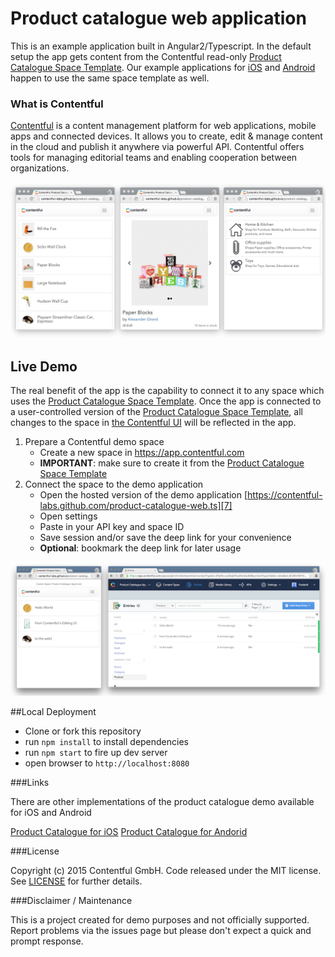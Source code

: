 # Product catalogue web application

This is an example application built in Angular2/Typescript. In the default setup the app gets content from the Contentful read-only [Product Catalogue Space Template][5]. Our example applications for [iOS][3] and [Android][4] happen to use the same space template as well.

### What is Contentful
[Contentful][1] is a content management platform for web applications, mobile apps and connected devices. It allows you to create, edit & manage content in the cloud and publish it anywhere via powerful API. Contentful offers tools for managing editorial teams and enabling cooperation between organizations.

![Screenshots of Product Catalogue Web demo App](./src/images/product-catalogue-web-spash.png?raw=true "Screenshots")



## Live Demo
The real benefit of the app is the capability to connect it to any space which uses the [Product Catalogue Space Template][5]. Once the app is connected to a user-controlled version of the [Product Catalogue Space Template][5], all changes to the space in [the Contentful UI][6] will be reflected in the app.

1. Prepare a Contentful demo space
    - Create a new space in https://app.contentful.com
    - **IMPORTANT**: make sure to create it from the [Product Catalogue Space Template][5]
2. Connect the space to the demo application
    - Open the hosted version of the demo application [https://contentful-labs.github.com/product-catalogue-web.ts][7]
    - Open settings
    - Paste in your API key and space ID
    - Save session and/or save the deep link for your convenience
    - **Optional**: bookmark the deep link for later usage


![Screenshots of Product Catalogue Web demo App](./src/images/product-catalogue-web-editing.png?raw=true "Contentful in action")

##Local Deployment

- Clone or fork this repository
- run `npm install` to install dependencies
- run `npm start` to fire up dev server
- open browser to `http://localhost:8080`


###Links


There are other implementations of the product catalogue demo available for iOS and Android 

[Product Catalogue for iOS][3]
[Product Catalogue for Andorid][4]

###License


Copyright (c) 2015 Contentful GmbH. Code released under the MIT license. See [LICENSE][2] for further details.
 
###Disclaimer / Maintenance

This is a project created for demo purposes and not officially supported. Report problems via the issues page but please don't expect a quick and prompt response.

 [1]: https://www.contentful.com
 [2]: LICENSE
 [3]: https://github.com/contentful/product-catalogue-ios
 [4]: https://github.com/contentful/product-catalogue-android
 [5]: https://www.contentful.com/blog/2015/01/30/introducing-space-templates/
 [6]: https://app.contentful.com
 [7]: https://contentful-labs.github.com/product-catalogue-web.ts
